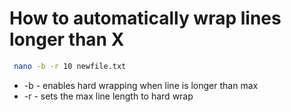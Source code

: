 # How to automatically wrap lines longer than X

```bash
 nano -b -r 10 newfile.txt
```

-  -b  - enables hard wrapping when line is longer than max
-  -r  - sets the max line length to hard wrap
